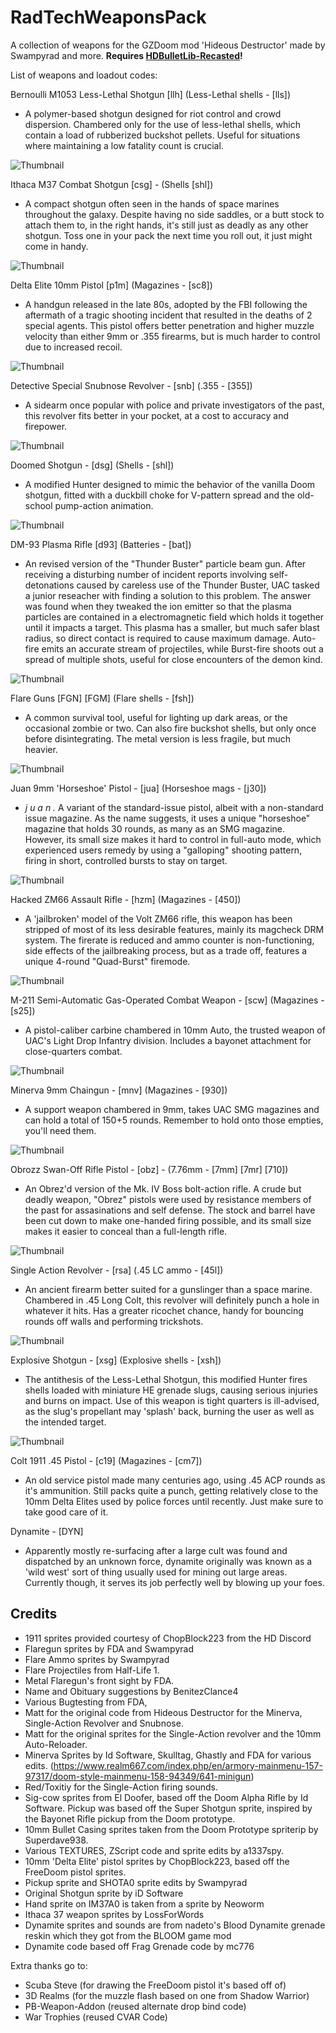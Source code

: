 # RadTechWeaponsPack

A collection of weapons for the GZDoom mod 'Hideous Destructor' made by Swampyrad and more.
**Requires [HDBulletLib-Recasted](https://github.com/Gay-Snake-Squad/HDBulletLib-Recasted)!**

List of weapons and loadout codes:

 Bernoulli M1053 Less-Lethal Shotgun [llh] (Less-Lethal shells - [lls])

- A polymer-based shotgun designed for riot control and crowd dispersion.
     Chambered only for the use of less-lethal shells, which contain
     a load of rubberized buckshot pellets. Useful for situations where
     maintaining a low fatality count is crucial.

![Thumbnail](https://github.com/Gay-Snake-Squad/RTWP-ImageHosting/blob/main/Screenshots/lesslethalhunter.png)

Ithaca M37 Combat Shotgun [csg] - (Shells [shl])

- A compact shotgun often seen in the hands of space marines throughout the galaxy.
     Despite having no side saddles, or a butt stock to attach them to, in the right
     hands, it's still just as deadly as any other shotgun. Toss one in your pack the
     next time you roll out, it just might come in handy.

![Thumbnail](https://github.com/Gay-Snake-Squad/RTWP-ImageHosting/blob/main/Screenshots/combatshotgun.png)

Delta Elite 10mm Pistol [p1m] (Magazines - [sc8])

- A handgun released in the late 80s, adopted by the FBI following
     the aftermath of a tragic shooting incident that resulted in the
     deaths of 2 special agents. This pistol offers better penetration
     and higher muzzle velocity than either 9mm or .355 firearms, but
     is much harder to control due to increased recoil.

![Thumbnail](https://github.com/Gay-Snake-Squad/RTWP-ImageHosting/blob/main/Screenshots/deltaelite.png)

Detective Special Snubnose Revolver - [snb] (.355 - [355])

- A sidearm once popular with police and private investigators of
     the past, this revolver fits better in your pocket, at a cost to
     accuracy and firepower.

![Thumbnail](https://github.com/Gay-Snake-Squad/RTWP-ImageHosting/blob/main/Screenshots/snubnoserevolver.png)

Doomed Shotgun - [dsg] (Shells - [shl])

- A modified Hunter designed to mimic the behavior of the vanilla
     Doom shotgun, fitted with a duckbill choke for V-pattern spread
     and the old-school pump-action animation.

![Thumbnail](https://github.com/Gay-Snake-Squad/RTWP-ImageHosting/blob/main/Screenshots/doomedhunter.png)

DM-93 Plasma Rifle [d93] (Batteries - [bat])

- An revised version of the "Thunder Buster" particle beam gun. After
    receiving a disturbing number of incident reports involving self-
    detonations caused by careless use of the Thunder Buster, UAC tasked
    a junior reseacher with finding a solution to this problem. The answer
    was found when they tweaked the ion emitter so that the plasma particles
    are contained in a electromagnetic field which holds it together until
    it impacts a target. This plasma has a smaller, but much safer blast
    radius, so direct contact is required to cause maximum damage. Auto-fire
    emits an accurate stream of projectiles, while Burst-fire shoots out a
    spread of multiple shots, useful for close encounters of the demon kind.

![Thumbnail](https://github.com/Gay-Snake-Squad/RTWP-ImageHosting/blob/main/Screenshots/dm93.png)

Flare Guns [FGN] [FGM] (Flare shells - [fsh])

- A common survival tool, useful for lighting up dark areas,
     or the occasional zombie or two. Can also fire buckshot shells,
     but only once before disintegrating. The metal version is less
     fragile, but much heavier.

![Thumbnail](https://github.com/Gay-Snake-Squad/RTWP-ImageHosting/blob/main/Screenshots/flareguns.png)

Juan 9mm 'Horseshoe' Pistol - [jua] (Horseshoe mags - [j30])

- *j u a n .* A variant of the standard-issue pistol, albeit with a
non-standard issue magazine. As the name suggests, it uses a unique
"horseshoe" magazine that holds 30 rounds, as many as an SMG magazine.
However, its small size makes it hard to control in full-auto mode,
which experienced users remedy by using a "galloping" shooting pattern,
firing in short, controlled bursts to stay on target.

![Thumbnail](https://github.com/Gay-Snake-Squad/RTWP-ImageHosting/blob/main/Screenshots/juanpistol.png)

Hacked ZM66 Assault Rifle - [hzm] (Magazines - [450])

- A 'jailbroken' model of the Volt ZM66 rifle, this weapon has been
     stripped of most of its less desirable features, mainly its
     magcheck DRM system. The firerate is reduced and ammo counter is
     non-functioning, side effects of the jailbreaking process, but as
     a trade off, features a unique 4-round "Quad-Burst" firemode.

![Thumbnail](https://github.com/Gay-Snake-Squad/RTWP-ImageHosting/blob/main/Screenshots/hackedzm66.png)

M-211 Semi-Automatic Gas-Operated Combat Weapon - [scw] (Magazines - [s25])

- A pistol-caliber carbine chambered in 10mm Auto, the trusted weapon
     of UAC's Light Drop Infantry division. Includes a bayonet attachment
     for close-quarters combat.

![Thumbnail](https://github.com/Gay-Snake-Squad/RTWP-ImageHosting/blob/main/Screenshots/m211sigcow.png)

Minerva 9mm Chaingun - [mnv] (Magazines - [930])

- A support weapon chambered in 9mm, takes UAC SMG magazines and can
     hold a total of 150+5 rounds. Remember to hold onto those empties,
     you'll need them.

![Thumbnail](https://github.com/Gay-Snake-Squad/RTWP-ImageHosting/blob/main/Screenshots/minerva9mmchaingun.png)

Obrozz Swan-Off Rifle Pistol - [obz] - (7.76mm - [7mm] [7mr] [710])

- An Obrez'd version of the Mk. IV Boss bolt-action rifle. A crude but deadly weapon, "Obrez" pistols were used by resistance members of the past for assasinations and self defense. The stock and barrel have been cut down to make one-handed firing possible, and its small size makes it easier to conceal than a full-length rifle.

![Thumbnail](https://github.com/Gay-Snake-Squad/RTWP-ImageHosting/blob/main/Screenshots/obrozzsawedoffboss.png)

Single Action Revolver - [rsa] (.45 LC ammo - [45l])

- An ancient firearm better suited for a gunslinger than a space marine.
     Chambered in .45 Long Colt, this revolver will definitely punch a hole
     in whatever it hits. Has a greater ricochet chance, handy for bouncing
     rounds off walls and performing trickshots.

![Thumbnail](https://github.com/Gay-Snake-Squad/RTWP-ImageHosting/blob/main/Screenshots/singleactionrevolver.png)

Explosive Shotgun - [xsg] (Explosive shells - [xsh])

- The antithesis of the Less-Lethal Shotgun, this modified Hunter fires
 shells loaded with miniature HE grenade slugs, causing serious injuries
 and burns on impact. Use of this weapon is tight quarters is ill-advised,
 as the slug's propellant may 'splash' back, burning the user as well as
 the intended target.

![Thumbnail](https://github.com/Gay-Snake-Squad/RTWP-ImageHosting/blob/main/Screenshots/explosiveshotgun.png)

Colt 1911 .45 Pistol - [c19] (Magazines - [cm7])

- An old service pistol made many centuries ago, using .45 ACP rounds as it's ammunition. Still packs quite a punch, getting relatively close to the 10mm Delta Elites used by police forces until recently. Just make sure to take good care of it.

Dynamite - [DYN]

- Apparently mostly re-surfacing after a large cult was found and dispatched by an unknown force, dynamite originally was known as a 'wild west' sort of thing usually used for mining out large areas. Currently though, it serves its job perfectly well by blowing up your foes.

## Credits

- 1911 sprites provided courtesy of ChopBlock223 from the HD Discord
- Flaregun sprites by FDA and Swampyrad
- Flare Ammo sprites by Swampyrad
- Flare Projectiles from Half-Life 1.
- Metal Flaregun's front sight by FDA.
- Name and Obituary suggestions by BenitezClance4
- Various Bugtesting from FDA,
- Matt for the original code from Hideous Destructor for the Minerva, Single-Action Revolver and Snubnose.
- Matt for the original sprites for the Single-Action revolver and the 10mm Auto-Reloader.
- Minerva Sprites by Id Software, Skulltag, Ghastly and FDA for various edits. (<https://www.realm667.com/index.php/en/armory-mainmenu-157-97317/doom-style-mainmenu-158-94349/641-minigun>)
- Red/Toxitiy for the Single-Action firing sounds.
- Sig-cow sprites from El Doofer, based off the Doom Alpha Rifle by Id Software. Pickup was based off the Super Shotgun sprite, inspired by the Bayonet Rifle pickup from the Doom prototype.
- 10mm Bullet Casing sprites taken from the Doom Prototype spriterip by Superdave938.
- Various TEXTURES, ZScript code and sprite edits by a1337spy.
- 10mm 'Delta Elite' pistol sprites by ChopBlock223, based off the FreeDoom pistol sprites.
- Pickup sprite and SHOTA0 sprite edits by Swampyrad
- Original Shotgun sprite by iD Software
- Hand sprite on IM37A0 is taken from a sprite by Neoworm
- Ithaca 37 weapon sprites by LossForWords
- Dynamite sprites and sounds are from nadeto's Blood Dynamite grenade reskin which they got from the BLOOM game mod
- Dynamite code based off Frag Grenade code by mc776

Extra thanks go to:

- Scuba Steve (for drawing the FreeDoom pistol it's based off of)
- 3D Realms (for the muzzle flash based on one from Shadow Warrior)
- PB-Weapon-Addon (reused alternate drop bind code)
- War Trophies (reused CVAR Code)
